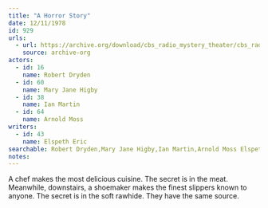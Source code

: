 ```yaml
---
title: "A Horror Story"
date: 12/11/1978
id: 929
urls: 
  - url: https://archive.org/download/cbs_radio_mystery_theater/cbs_radio_mystery_theater-0901-0950.zip/cbs_radio_mystery_theater-0901-0950%2Fcbsrmt_0929_a_horror_story.mp3
    source: archive-org
actors:  
  - id: 16
    name: Robert Dryden  
  - id: 60
    name: Mary Jane Higby  
  - id: 38
    name: Ian Martin  
  - id: 64
    name: Arnold Moss
writers:  
  - id: 43
    name: Elspeth Eric
searchable: Robert Dryden,Mary Jane Higby,Ian Martin,Arnold Moss Elspeth Eric
notes:  
---
```

A chef makes the most delicious cuisine. The secret is in the meat. Meanwhile, downstairs, a shoemaker makes the finest slippers known to anyone. The secret is in the soft rawhide. They have the same source.